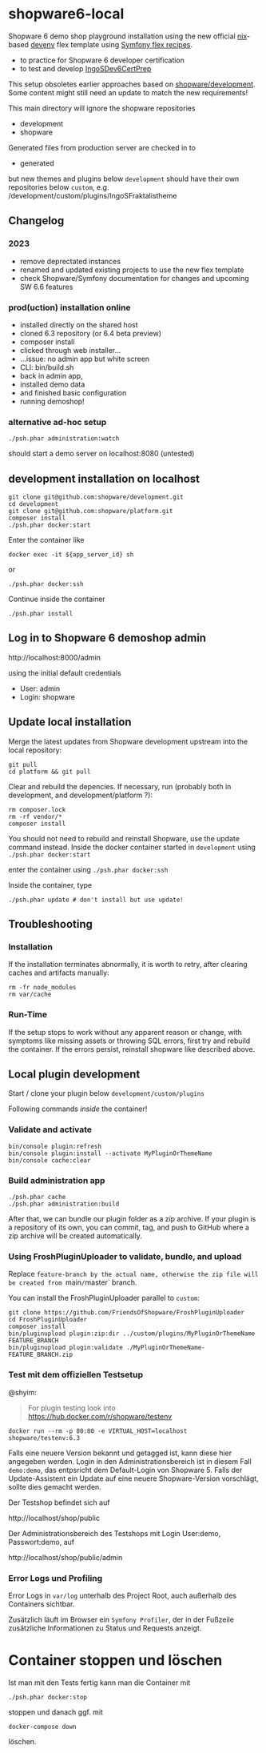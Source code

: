 # shopware6-local

Shopware 6 demo shop playground installation using the new official [nix](https://nixos.org)-based [devenv](https://developer.shopware.com/docs/guides/installation/devenv.html) flex template using [Symfony flex recipes](https://symfony.com/doc/current/quick_tour/flex_recipes.html).

- to practice for Shopware 6 developer certification
- to test and develop [IngoSDev6CertPrep](https://github.com/openmindculture/IngoSDev6CertPrep)

This setup obsoletes earlier approaches based on [shopware/development](https://github.com/shopware/development). Some content might still need an update to match the new requirements!

This main directory will ignore the shopware repositories
- development
- shopware

Generated files from production server are checked in to
- generated

but new themes and plugins below `development`
should have their own repositories below `custom`,
e.g. /development/custom/plugins/IngoSFraktalistheme

## Changelog

### 2023

- remove deprectated instances
- renamed and updated existing projects to use the new flex template
- check Shopware/Symfony documentation for changes and upcoming SW 6.6 features

### prod(uction) installation online

- installed directly on the shared host
- cloned 6.3 repository (or 6.4 beta preview)
- composer install
- clicked through web installer...
- ...issue: no admin app but white screen
- CLI: bin/build.sh
- back in admin app,
- installed demo data
- and finished basic configuration
- running demoshop!

### alternative ad-hoc setup

`./psh.phar administration:watch`

should start a demo server on localhost:8080 (untested)

## development installation on localhost

```
git clone git@github.com:shopware/development.git
cd development
git clone git@github.com:shopware/platform.git
composer install
./psh.phar docker:start
```

Enter the container like

```
docker exec -it ${app_server_id} sh
```

or

```
./psh.phar docker:ssh
```
Continue inside the container

```
./psh.phar install
```

## Log in to Shopware 6 demoshop admin

http://localhost:8000/admin 

using the initial default credentials

- User: admin
- Login: shopware

## Update local installation

Merge the latest updates from Shopware development upstream into the local repository:

```
git pull
cd platform && git pull
```

Clear and rebuild the depencies.
If necessary, run (probably both in development, and development/platform ?):

```
rm composer.lock
rm -rf vendor/*
composer install
```

You should not need to rebuild and reinstall Shopware, use the update command instead.
Inside the docker container started in `development`
using `./psh.phar docker:start`

enter the container using `./psh.phar docker:ssh`

Inside the container, type

```
./psh.phar update # don't install but use update!
```

## Troubleshooting

### Installation
If the installation terminates abnormally, it is worth to retry, after clearing caches and artifacts manually:

```
rm -fr node_modules
rm var/cache
```

### Run-Time
If the setup stops to work without any apparent reason or change, with symptoms like missing assets or throwing SQL errors, first try and rebuild the container. If the errors persist, reinstall shopware like described above.

## Local plugin development

Start / clone your plugin below
`development/custom/plugins`

Following commands _inside_ the container!

### Validate and activate

```
bin/console plugin:refresh
bin/console plugin:install --activate MyPluginOrThemeName
bin/console cache:clear
```

### Build administration app

```
./psh.phar cache
./psh.phar administration:build
```

After that, we can bundle our plugin folder as a zip archive.
If your plugin is a repository of its own, you can commit, tag, and push to GitHub
where a zip archive will be created automatically. 

### Using FroshPluginUploader to validate, bundle, and upload

Replace `feature-branch by the actual name,
otherwise the zip file will be created from `main` / `master` branch.

You can install the FroshPluginUploader parallel to `custom`:

```
git clone https://github.com/FriendsOfShopware/FroshPluginUploader
cd FroshPluginUploader
composer install
bin/pluginupload plugin:zip:dir ../custom/plugins/MyPluginOrThemeName FEATURE_BRANCH
bin/pluginupload plugin:validate ./MyPluginOrThemeName-FEATURE_BRANCH.zip
```

### Test mit dem  offiziellen Testsetup

@shyim:
> For plugin testing look into https://hub.docker.com/r/shopware/testenv

```
docker run --rm -p 80:80 -e VIRTUAL_HOST=localhost shopware/testenv:6.3
```

Falls eine neuere Version bekannt und getagged ist, kann diese hier angegeben werden.
Login in den Administrationsbereich ist in diesem Fall `demo:demo`, das entpsricht dem Default-Login von Shopware 5.
Falls der Update-Assistent ein Update auf eine neuere Shopware-Version vorschlägt, sollte dies gemacht werden.

Der Testshop befindet sich auf

http://localhost/shop/public

Der Administrationsbereich des Testshops mit Login User:demo, Passwort:demo, auf

http://localhost/shop/public/admin


### Error Logs und Profiling

Error Logs in `var/log` unterhalb des Project Root, auch außerhalb des Containers sichtbar.

Zusätzlich läuft im Browser ein `Symfony Profiler`, der in der Fußzeile
zusätzliche Informationen zu Status und Requests anzeigt.


# Container stoppen und löschen

Ist man mit den Tests fertig kann man die Container mit

```
./psh.phar docker:stop
```

stoppen und danach ggf. mit

```
docker-compose down
```

löschen.
